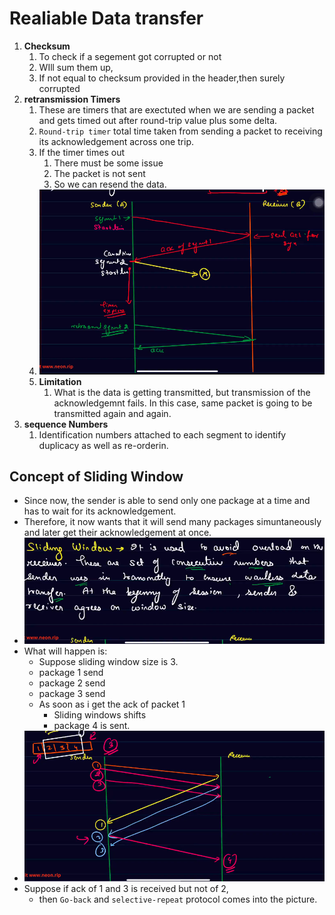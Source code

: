 # Realiable Data transfer

1) **Checksum**
   1) To check if a segement got corrupted or not
   2) WIll sum them up,
   3) If not equal to checksum provided in the header,then surely corrupted
2) **retransmission Timers**
   1) These are timers that are exectuted when we are sending a packet and gets timed out after round-trip value plus some delta.
   2) `Round-trip timer` total time taken from sending a packet to receiving its acknowledgement across one trip.
   3) If the timer times out
      1) There must be some issue
      2) The packet is not sent
      3) So we can resend the data.
   4) ![alt text](./images/image-6.png)
   5) **Limitation**
       1) What is the data is getting transmitted, but transmission of the acknowledgemnt fails. In this case, same packet is going to be transmitted again and again.
3) **sequence Numbers**
    1) Identification numbers attached to each segment to identify duplicacy as well as re-orderin.

## Concept of Sliding Window

- Since now, the sender is able to send only one package at a time and has to wait for its acknowledgement.
- Therefore, it now wants that it will send many packages simuntaneously and later get their acknowledgement at once.
- ![alt text](./images/image-7.png)
- What will happen is:
  - Suppose sliding window size is 3.
  - package 1 send
  - package 2 send
  - package 3 send
  - As soon as i get the ack of packet 1
    - Sliding windows shifts
    - package 4 is sent.
- ![alt text](./images/image-8.png)
- Suppose if ack of 1 and 3 is received but not of 2,
  - then `Go-back` and `selective-repeat` protocol comes into the picture.
